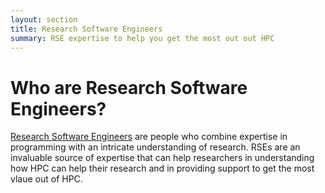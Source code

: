 ```yaml
---
layout: section
title: Research Software Engineers
summary: RSE expertise to help you get the most out out HPC
---
```


# Who are Research Software Engineers?

[Research Software Engineers](http://www.rse.ac.uk) are people who combine expertise in programming
with an intricate understanding of research. RSEs are an invaluable source of expertise that can
help researchers in understanding how HPC can help their research and in providing support to get 
the most vlaue out of HPC.


<!--
This page covers:

   - Ways that researchers can get help from RSEs to assist them in making best use of HPC facilities.
   - Information for RSEs on the RSE HPC support networks available in the UK, how you can access them
     and get involved.
-->


